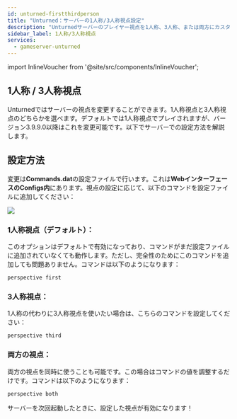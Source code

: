 ```yaml
---
id: unturned-firstthirdperson
title: "Unturned：サーバーの1人称/3人称視点設定"
description: "Unturnedサーバーのプレイヤー視点を1人称、3人称、または両方にカスタマイズしてゲームプレイを強化する方法をチェック → 今すぐ詳しく見る"
sidebar_label: 1人称/3人称視点
services:
  - gameserver-unturned
---
```


import InlineVoucher from '@site/src/components/InlineVoucher';

<InlineVoucher />

## 1人称 / 3人称視点

Unturnedではサーバーの視点を変更することができます。1人称視点と3人称視点のどちらかを選べます。デフォルトでは1人称視点でプレイされますが、バージョン3.9.9.0以降はこれを変更可能です。以下でサーバーでの設定方法を解説します。



## 設定方法

変更は**Commands.dat**の設定ファイルで行います。これは**WebインターフェースのConfigs内**にあります。視点の設定に応じて、以下のコマンドを設定ファイルに追加してください：

![](https://screensaver01.zap-hosting.com/index.php/s/9mZyJKX6xCTeDeA/preview)



### 1人称視点（デフォルト）：

このオプションはデフォルトで有効になっており、コマンドがまだ設定ファイルに追加されていなくても動作します。ただし、完全性のためにこのコマンドを追加しても問題ありません。コマンドは以下のようになります：

```
perspective first
```



### 3人称視点：

1人称の代わりに3人称視点を使いたい場合は、こちらのコマンドを設定してください：

```
perspective third
```



### 両方の視点：

両方の視点を同時に使うことも可能です。この場合はコマンドの値を調整するだけです。コマンドは以下のようになります：

```
perspective both
```



サーバーを次回起動したときに、設定した視点が有効になります！

<InlineVoucher />